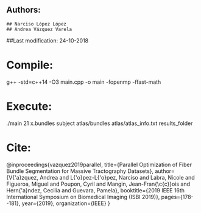 
## Authors:  
    ## Narciso López López
    ## Andrea Vázquez Varela
##Last modification: 24-10-2018


# Compile: 
g++ -std=c++14 -O3 main.cpp -o main -fopenmp -ffast-math

# Execute:
./main 21 x.bundles subject  atlas/bundles atlas/atlas_info.txt results_folder


# Cite: 

@inproceedings{vazquez2019parallel,
  title={Parallel Optimization of Fiber Bundle Segmentation for Massive Tractography Datasets},
  author={V{\'a}zquez, Andrea and L{\'o}pez-L{\'o}pez, Narciso and Labra, Nicole and Figueroa, Miguel and Poupon, Cyril and Mangin, Jean-Fran{\c{c}}ois and Hern{\'a}ndez, Cecilia and Guevara, Pamela},
  booktitle={2019 IEEE 16th International Symposium on Biomedical Imaging (ISBI 2019)},
  pages={178--181},
  year={2019},
  organization={IEEE}
}
